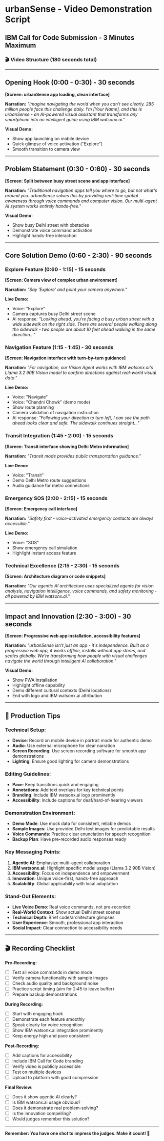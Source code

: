 # urbanSense - Video Demonstration Script
## IBM Call for Code Submission - 3 Minutes Maximum

### 🎬 **Video Structure (180 seconds total)**

---

## **Opening Hook (0:00 - 0:30) - 30 seconds**

**[Screen: urbanSense app loading, clean interface]**

**Narration:**
*"Imagine navigating the world when you can't see clearly. 285 million people face this challenge daily. I'm [Your Name], and this is urbanSense - an AI-powered visual assistant that transforms any smartphone into an intelligent guide using IBM watsonx.ai."*

**Visual Demo:**
- Show app launching on mobile device
- Quick glimpse of voice activation ("Explore")
- Smooth transition to camera view

---

## **Problem Statement (0:30 - 0:60) - 30 seconds**

**[Screen: Split between busy street scene and app interface]**

**Narration:**
*"Traditional navigation apps tell you where to go, but not what's around you. urbanSense solves this by providing real-time spatial awareness through voice commands and computer vision. Our multi-agent AI system works entirely hands-free."*

**Visual Demo:**
- Show busy Delhi street with obstacles
- Demonstrate voice command activation
- Highlight hands-free interaction

---

## **Core Solution Demo (0:60 - 2:30) - 90 seconds**

### **Explore Feature (0:60 - 1:15) - 15 seconds**
**[Screen: Camera view of complex urban environment]**

**Narration:**
*"Say 'Explore' and point your camera anywhere."*

**Live Demo:**
- Voice: "Explore"
- Camera captures busy Delhi street scene
- AI response: *"Looking ahead, you're facing a busy urban street with a wide sidewalk on the right side. There are several people walking along the sidewalk - two people are about 10 feet ahead walking in the same direction..."*

### **Navigation Feature (1:15 - 1:45) - 30 seconds**
**[Screen: Navigation interface with turn-by-turn guidance]**

**Narration:**
*"For navigation, our Vision Agent works with IBM watsonx.ai's Llama 3.2 90B Vision model to confirm directions against real-world visual data."*

**Live Demo:**
- Voice: "Navigate"
- Voice: "Chandni Chowk" (demo mode)
- Show route planning
- Camera validation of navigation instruction
- AI response: *"Following your direction to turn left, I can see the path ahead looks clear and safe. The sidewalk continues straight..."*

### **Transit Integration (1:45 - 2:00) - 15 seconds**
**[Screen: Transit interface showing Delhi Metro information]**

**Narration:**
*"Transit mode provides public transportation guidance."*

**Live Demo:**
- Voice: "Transit"
- Demo Delhi Metro route suggestions
- Audio guidance for metro connections

### **Emergency SOS (2:00 - 2:15) - 15 seconds**
**[Screen: Emergency call interface]**

**Narration:**
*"Safety first - voice-activated emergency contacts are always accessible."*

**Live Demo:**
- Voice: "SOS"
- Show emergency call simulation
- Highlight instant access feature

### **Technical Excellence (2:15 - 2:30) - 15 seconds**
**[Screen: Architecture diagram or code snippets]**

**Narration:**
*"Our agentic AI architecture uses specialized agents for vision analysis, navigation intelligence, voice commands, and safety monitoring - all powered by IBM watsonx.ai."*

---

## **Impact and Innovation (2:30 - 3:00) - 30 seconds**

**[Screen: Progressive web app installation, accessibility features]**

**Narration:**
*"urbanSense isn't just an app - it's independence. Built as a progressive web app, it works offline, installs without app stores, and scales globally. We're transforming how people with visual challenges navigate the world through intelligent AI collaboration."*

**Visual Demo:**
- Show PWA installation
- Highlight offline capability
- Demo different cultural contexts (Delhi locations)
- End with logo and IBM watsonx.ai attribution

---

## **🎥 Production Tips**

### **Technical Setup:**
- **Device**: Record on mobile device in portrait mode for authentic demo
- **Audio**: Use external microphone for clear narration
- **Screen Recording**: Use screen recording software for smooth app demonstrations
- **Lighting**: Ensure good lighting for camera demonstrations

### **Editing Guidelines:**
- **Pace**: Keep transitions quick and engaging
- **Annotations**: Add text overlays for key technical points
- **Branding**: Include IBM watsonx.ai logo prominently
- **Accessibility**: Include captions for deaf/hard-of-hearing viewers

### **Demonstration Environment:**
- **Demo Mode**: Use mock data for consistent, reliable demos
- **Sample Images**: Use provided Delhi test images for predictable results
- **Voice Commands**: Practice clear enunciation for speech recognition
- **Backup Plan**: Have pre-recorded audio responses ready

### **Key Messaging Points:**
1. **Agentic AI**: Emphasize multi-agent collaboration
2. **IBM watsonx.ai**: Highlight specific model usage (Llama 3.2 90B Vision)
3. **Accessibility**: Focus on independence and empowerment
4. **Innovation**: Unique voice-first, hands-free approach
5. **Scalability**: Global applicability with local adaptation

### **Stand-Out Elements:**
- **Live Voice Demo**: Real voice commands, not pre-recorded
- **Real-World Context**: Show actual Delhi street scenes
- **Technical Depth**: Brief code/architecture glimpses
- **User Experience**: Smooth, professional app interaction
- **Social Impact**: Clear connection to accessibility needs

---

## **🎬 Recording Checklist**

**Pre-Recording:**
- [ ] Test all voice commands in demo mode
- [ ] Verify camera functionality with sample images
- [ ] Check audio quality and background noise
- [ ] Practice script timing (aim for 2:45 to leave buffer)
- [ ] Prepare backup demonstrations

**During Recording:**
- [ ] Start with engaging hook
- [ ] Demonstrate each feature smoothly
- [ ] Speak clearly for voice recognition
- [ ] Show IBM watsonx.ai integration prominently
- [ ] Keep energy high and pace consistent

**Post-Recording:**
- [ ] Add captions for accessibility
- [ ] Include IBM Call for Code branding
- [ ] Verify video is publicly accessible
- [ ] Test on multiple devices
- [ ] Upload to platform with good compression

**Final Review:**
- [ ] Does it show agentic AI clearly?
- [ ] Is IBM watsonx.ai usage obvious?
- [ ] Does it demonstrate real problem-solving?
- [ ] Is the innovation compelling?
- [ ] Would judges remember this solution?

---

**Remember: You have one shot to impress the judges. Make it count! 🎯**
